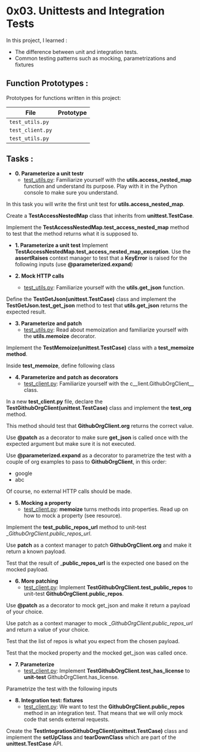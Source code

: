 # 0x03. Unittests and Integration Tests
In this project, I learned :

* The difference between unit and integration tests.
* Common testing patterns such as mocking, parametrizations and fixtures



## Function Prototypes :

Prototypes for functions written in this project:

| File                    | Prototype                             |
| ----------------------- | ------------------------------------- |
| `test_utils.py`        |                        |
| `test_client.py`            |                                       |
| `test_utils.py`        |                        |

## Tasks :

* **0. Parameterize a unit testr**
  * [test_utils.py](./test_utils.py): 
  Familiarize yourself with the __utils.access_nested_map__ function and understand its purpose. Play with it in the Python console to make sure you understand.

In this task you will write the first unit test for __utils.access_nested_map__.

Create a __TestAccessNestedMap__ class that inherits from __unittest.TestCase__.

Implement the __TestAccessNestedMap.test_access_nested_map__ method to test that the method returns what it is supposed to.


* **1. Parameterize a unit test**
 Implement __TestAccessNestedMap.test_access_nested_map_exception__. Use the __assertRaises__ context manager to test that a __KeyError__ is raised for the following inputs (use __@parameterized.expand__)

* **2. Mock HTTP calls**
  * [test_utils.py](./test_utils.py):
Familiarize yourself with the __utils.get_json__ function.

Define the __TestGetJson(unittest.TestCase)__ class and implement the __TestGetJson.test_get_json__ method to test that __utils.get_json__ returns the expected result.

* **3. Parameterize and patch**
  * [test_utils.py](./test_utils.py):
Read about memoization and familiarize yourself with the __utils.memoize__ decorator.

Implement the __TestMemoize(unittest.TestCase)__ class with a __test_memoize method__.

Inside __test_memoize__, define following class


* **4. Parameterize and patch as decorators**
  * [test_client.py](./test_client.py):
Familiarize yourself with the c__lient.GithubOrgClient__ class.

In a new __test_client.py__ file, declare the __TestGithubOrgClient(unittest.TestCase)__ class and implement the __test_org__ method.

This method should test that __GithubOrgClient.org__ returns the correct value.

Use __@patch__ as a decorator to make sure __get_json__ is called once with the expected argument but make sure it is not executed.

Use __@parameterized.expand__ as a decorator to parametrize the test with a couple of org examples to pass to __GithubOrgClient__, in this order:
* google
* abc

Of course, no external HTTP calls should be made.

* **5. Mocking a property**
  * [test_client.py](./test_client.py):
__memoize__ turns methods into properties. Read up on how to mock a property (see resource).

Implement the __test_public_repos_url__ method to unit-test __GithubOrgClient._public_repos_url__.

Use __patch__ as a context manager to patch __GithubOrgClient.org__ and make it return a known payload.

Test that the result of ___public_repos_url__ is the expected one based on the mocked payload.



* **6. More patching**
  * [test_client.py](./test_client.py):
Implement __TestGithubOrgClient.test_public_repos__ to unit-test __GithubOrgClient.public_repos__.

Use __@patch__ as a decorator to mock get_json and make it return a payload of your choice.

Use patch as a context manager to mock __GithubOrgClient._public_repos_url__ and return a value of your choice.

Test that the list of repos is what you expect from the chosen payload.

Test that the mocked property and the mocked get_json was called once.

* **7. Parameterize**
  * [test_client.py](./test_client.py):
Implement __TestGithubOrgClient.test_has_license__ to __unit-test__ GithubOrgClient.has_license.

Parametrize the test with the following inputs



* **8. Integration test: fixtures**
  * [test_client.py](./test_client.py):
We want to test the __GithubOrgClient.public_repos__ method in an integration test. That means that we will only mock code that sends external requests.

Create the __TestIntegrationGithubOrgClient(unittest.TestCase)__ class and implement the __setUpClass__ and __tearDownClass__ which are part of the __unittest.TestCase__ API.